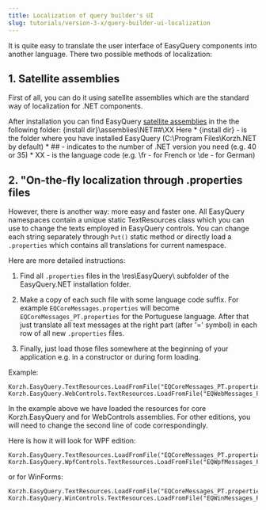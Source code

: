 ```yaml
---
title: Localization of query builder's UI
slug: tutorials/version-3-x/query-builder-ui-localization
---
```



It is quite easy to translate the user interface of EasyQuery components into another language. There two possible methods of localization:

## 1. Satellite assemblies

First of all, you can do it using satellite assemblies which are the standard way of localization for .NET components.

After installation you can find EasyQuery [satellite assemblies](https://blogs.msdn.microsoft.com/global_developer/2011/07/22/introduction-to-satellite-assemblies/) in the the following folder: {install dir}\assemblies\NET##\XX Here * {install dir} - is the folder where you have installed EasyQuery (C:\Program Files\Korzh.NET by default) * ## - indicates to the number of .NET version you need (e.g. 40 or 35) * XX - is the language code (e.g. \fr - for French or \de - for German)

## 2. "On-the-fly localization through .properties files

However, there is another way: more easy and faster one. All EasyQuery namespaces contain a unique static TextResources class which you can use to change the texts employed in EasyQuery controls. You can change each string separately through `Put()` static method or directly load a `.properties` which contains all translations for current namespace.

Here are more detailed instructions:

1) Find all `.properties` files in the \res\EasyQuery\ subfolder of the EasyQuery.NET installation folder.

2) Make a copy of each such file with some language code suffix. For example `EQCoreMessages.properties` will become `EQCoreMessages_PT.properties` for the Portuguese language. After that just translate all text messages at the right part (after '=' symbol) in each row of all new `.properties` files.

3) Finally, just load those files somewhere at the beginning of your application e.g. in a constructor or during form loading.

Example: 

```
Korzh.EasyQuery.TextResources.LoadFromFile("EQCoreMessages_PT.properties");
Korzh.EasyQuery.WebControls.TextResources.LoadFromFile("EQWebMessages_PT.properties");
```

In the example above we have loaded the resources for core Korzh.EasyQuery and for WebControls assemblies. For other editions, you will need to change the second line of code correspondingly.

Here is how it will look for WPF edition: 

```
Korzh.EasyQuery.TextResources.LoadFromFile("EQCoreMessages_PT.properties");
Korzh.EasyQuery.WpfControls.TextResources.LoadFromFile("EQWpfMessages_PT.properties");
```

or for WinForms: 

```
Korzh.EasyQuery.TextResources.LoadFromFile("EQCoreMessages_PT.properties");
Korzh.EasyQuery.WinControls.TextResources.LoadFromFile("EQWinMessages_PT.properties");
```